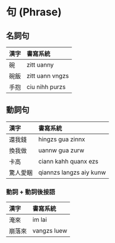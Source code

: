 # 句 (Phrase)

## 名詞句

| 漢字 | 書寫系統 |
| :--- | :--- |
| 碗 | zitt uanny |
| 碗飯 | zitt uann vngzs |
| 手抱 | ciu nihh purzs |

## 動詞句

| 漢字 | 書寫系統 |
| :--- | :--- |
| 還我錢 | hingzs gua zinnx |
| 換我做 | uannw gua zurw |
| 卡高 | ciann kahh quanx ezs |
| 驚人愛睏 | qiannzs langzs aiy kunw |

### 動詞 + 動詞後接語

| 漢字 | 書寫系統 |
| :--- | :--- |
| 淹來 | im lai |
| 崩落來 | vangzs luew |
